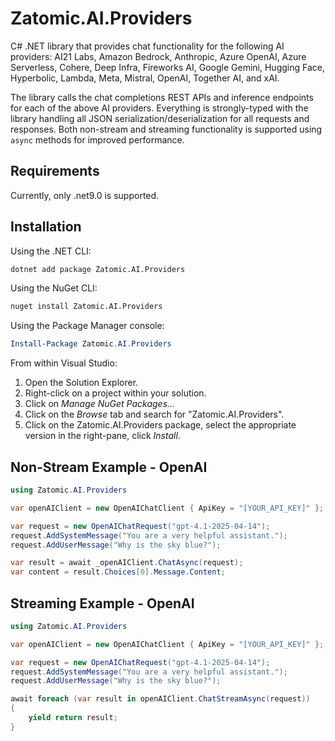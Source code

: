 # Zatomic.AI.Providers

C# .NET library that provides chat functionality for the following AI providers: AI21 Labs, Amazon Bedrock, Anthropic, Azure OpenAI, Azure Serverless, Cohere, Deep Infra, Fireworks AI, Google Gemini, Hugging Face, Hyperbolic, Lambda, Meta, Mistral, OpenAI, Together AI, and xAI.

The library calls the chat completions REST APIs and inference endpoints for each of the above AI providers. Everything is strongly-typed with the library handling all JSON serialization/deserialization for all requests and responses. Both non-stream and streaming functionality is supported using `async` methods for improved performance.

## Requirements

Currently, only .net9.0 is supported.

## Installation

Using the .NET CLI:

```sh
dotnet add package Zatomic.AI.Providers
```

Using the NuGet CLI:

```sh
nuget install Zatomic.AI.Providers
```

Using the Package Manager console:

```powershell
Install-Package Zatomic.AI.Providers
```

From within Visual Studio:

1. Open the Solution Explorer.
2. Right-click on a project within your solution.
3. Click on _Manage NuGet Packages..._
4. Click on the _Browse_ tab and search for "Zatomic.AI.Providers".
5. Click on the Zatomic.AI.Providers package, select the appropriate version in the right-pane, click _Install_.

## Non-Stream Example - OpenAI

```csharp
using Zatomic.AI.Providers

var openAIClient = new OpenAIChatClient { ApiKey = "[YOUR_API_KEY]" };

var request = new OpenAIChatRequest("gpt-4.1-2025-04-14");
request.AddSystemMessage("You are a very helpful assistant.");
request.AddUserMessage("Why is the sky blue?");

var result = await _openAIClient.ChatAsync(request);
var content = result.Choices[0].Message.Content;
```

## Streaming Example - OpenAI

```csharp
using Zatomic.AI.Providers

var openAIClient = new OpenAIChatClient { ApiKey = "[YOUR_API_KEY]" };

var request = new OpenAIChatRequest("gpt-4.1-2025-04-14");
request.AddSystemMessage("You are a very helpful assistant.");
request.AddUserMessage("Why is the sky blue?");

await foreach (var result in openAIClient.ChatStreamAsync(request))
{
    yield return result;
}
```
